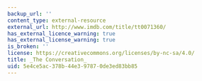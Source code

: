```yaml
---
backup_url: ''
content_type: external-resource
external_url: http://www.imdb.com/title/tt0071360/
has_external_licence_warning: true
has_external_license_warning: true
is_broken: ''
license: https://creativecommons.org/licenses/by-nc-sa/4.0/
title: _The Conversation_
uid: 5e4ce5ac-378b-44e3-9787-0de3ed83bb85
---
```

